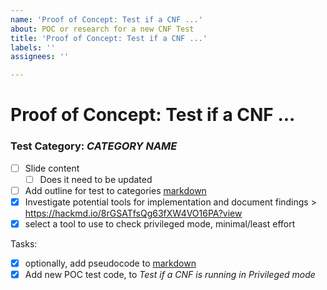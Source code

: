 ```yaml
---
name: 'Proof of Concept: Test if a CNF ...'
about: POC or research for a new CNF Test
title: 'Proof of Concept: Test if a CNF ...'
labels: ''
assignees: ''

---
```


# Proof of Concept: Test if a CNF ...

### Test Category: _CATEGORY NAME_

- [ ] Slide content 
   - [ ] Does it need to be updated
- [ ] Add outline for test to categories [markdown](https://github.com/cncf/cnf-conformance/blob/master/TEST-CATEGORIES.md)
- [x] Investigate potential tools for implementation and document findings > https://hackmd.io/8rGSATfsQg63fXW4VO16PA?view
- [x] select a tool to use to check privileged mode, minimal/least effort

Tasks:

 - [x] optionally, add pseudocode to [markdown](https://github.com/cncf/cnf-conformance/blob/master/PSEUDO-CODE.md#to-check-if-any-containers-are-running-in-privileged-mode)
  - [x] Add new POC test code, to _Test if a CNF is running in Privileged mode_
